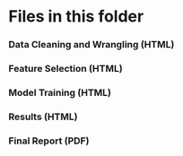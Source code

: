 # Files in this folder

### Data Cleaning and Wrangling (HTML)

### Feature Selection (HTML)

### Model Training (HTML)

### Results (HTML)

### Final Report (PDF)
